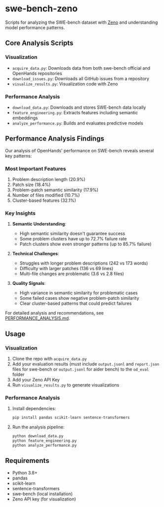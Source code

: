 # swe-bench-zeno

Scripts for analyzing the SWE-bench dataset with [Zeno](https://zenoml.com) and understanding model performance patterns.

## Core Analysis Scripts

### Visualization
- `acquire_data.py`: Downloads data from both swe-bench official and OpenHands repositories
- `download_issues.py`: Downloads all GitHub issues from a repository
- `visualize_results.py`: Visualization code with Zeno

### Performance Analysis
- `download_data.py`: Downloads and stores SWE-bench data locally
- `feature_engineering.py`: Extracts features including semantic embeddings
- `analyze_performance.py`: Builds and evaluates predictive models

## Performance Analysis Findings

Our analysis of OpenHands' performance on SWE-bench reveals several key patterns:

### Most Important Features
1. Problem description length (20.9%)
2. Patch size (18.4%)
3. Problem-patch semantic similarity (17.9%)
4. Number of files modified (10.7%)
5. Cluster-based features (32.1%)

### Key Insights
1. **Semantic Understanding**:
   - High semantic similarity doesn't guarantee success
   - Some problem clusters have up to 72.7% failure rate
   - Patch clusters show even stronger patterns (up to 85.7% failure)

2. **Technical Challenges**:
   - Struggles with longer problem descriptions (242 vs 173 words)
   - Difficulty with larger patches (136 vs 69 lines)
   - Multi-file changes are problematic (3.6 vs 2.8 files)

3. **Quality Signals**:
   - High variance in semantic similarity for problematic cases
   - Some failed cases show negative problem-patch similarity
   - Clear cluster-based patterns that could predict failures

For detailed analysis and recommendations, see [PERFORMANCE_ANALYSIS.md](PERFORMANCE_ANALYSIS.md).

## Usage

### Visualization
1. Clone the repo with `acquire_data.py`
2. Add your evaluation results (must include `output.jsonl` and `report.json` files for swe-bench or `output.jsonl` for aider bench) to the `od_eval` folder
3. Add your Zeno API Key
4. Run `visualize_results.py` to generate visualizations

### Performance Analysis
1. Install dependencies:
   ```bash
   pip install pandas scikit-learn sentence-transformers
   ```

2. Run the analysis pipeline:
   ```bash
   python download_data.py
   python feature_engineering.py
   python analyze_performance.py
   ```

## Requirements
- Python 3.8+
- pandas
- scikit-learn
- sentence-transformers
- swe-bench (local installation)
- Zeno API key (for visualization)
